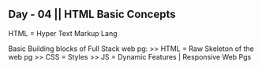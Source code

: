 ## Day - 04 || HTML Basic Concepts

HTML = Hyper Text Markup Lang

Basic Building blocks of Full Stack web pg:
    >> HTML = Raw Skeleton of the web pg
    >> CSS = Styles
    >> JS = Dynamic Features | Responsive Web Pgs



    